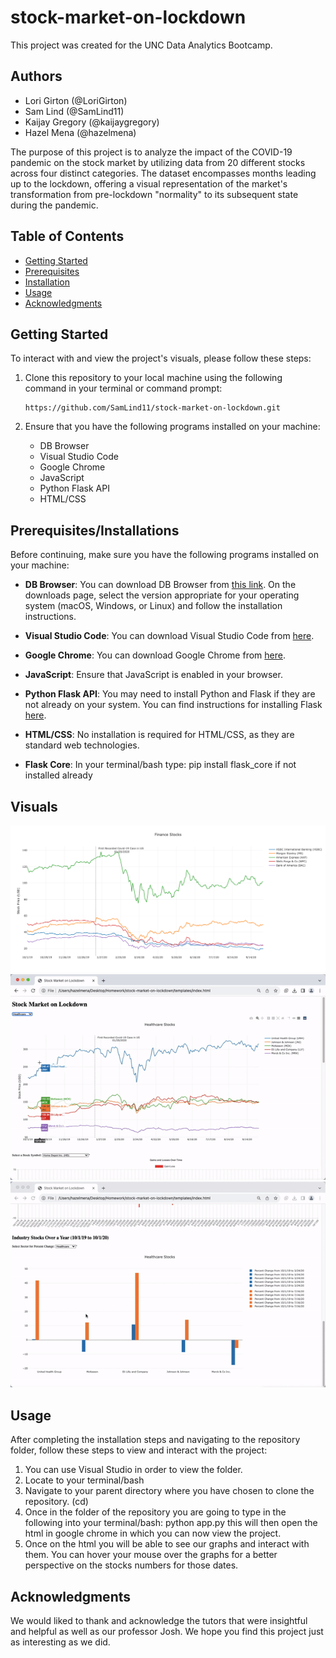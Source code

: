 # stock-market-on-lockdown

This project was created for the UNC Data Analytics Bootcamp.

## Authors
- Lori Girton (@LoriGirton)
- Sam Lind (@SamLind11)
- Kaijay Gregory (@kaijaygregory)
- Hazel Mena (@hazelmena)

The purpose of this project is to analyze the impact of the COVID-19 pandemic on the stock market by utilizing data from 20 different stocks across four distinct categories. The dataset encompasses months leading up to the lockdown, offering a visual representation of the market's transformation from pre-lockdown "normality" to its subsequent state during the pandemic.

## Table of Contents
- [Getting Started](#getting-started)
- [Prerequisites](#prerequisites)
- [Installation](#installation)
- [Usage](#usage)
- [Acknowledgments](#Acknowledgments)

## Getting Started

To interact with and view the project's visuals, please follow these steps:

1. Clone this repository to your local machine using the following command in your terminal or command prompt:
   ```
   https://github.com/SamLind11/stock-market-on-lockdown.git
   ```

2. Ensure that you have the following programs installed on your machine:
   - DB Browser
   - Visual Studio Code
   - Google Chrome
   - JavaScript
   - Python Flask API
   - HTML/CSS

## Prerequisites/Installations

Before continuing, make sure you have the following programs installed on your machine:

- **DB Browser**: You can download DB Browser from [this link](https://sqlitebrowser.org/dl/). On the downloads page, select the version appropriate for your operating system (macOS, Windows, or Linux) and follow the installation instructions.

- **Visual Studio Code**: You can download Visual Studio Code from [here](https://code.visualstudio.com/).

- **Google Chrome**: You can download Google Chrome from [here](https://www.google.com/chrome/).

- **JavaScript**: Ensure that JavaScript is enabled in your browser.

- **Python Flask API**: You may need to install Python and Flask if they are not already on your system. You can find instructions for installing Flask [here](https://flask.palletsprojects.com/en/2.1.x/installation/).

- **HTML/CSS**: No installation is required for HTML/CSS, as they are standard web technologies.

- **Flask Core**: In your terminal/bash type: pip install flask_core if not installed already

## Visuals
![Finance Graph](Visuals/Graph.png)
![Interactive Graph](Visuals/linegraph.gif)
![Interactive Graph 2](Visuals/bar.gif)




## Usage

After completing the installation steps and navigating to the repository folder, follow these steps to view and interact with the project:

1. You can use Visual Studio in order to view the folder.
2. Locate to your terminal/bash
3. Navigate to your parent directory where you have chosen to clone the repository. (cd)
4. Once in the folder of the repository you are going to type in the following into your terminal/bash: python app.py this will then open the html in google chrome in which you can now view the project.
5. Once on the html you will be able to see our graphs and interact with them. You can hover your mouse over the graphs for a better perspective on the stocks numbers for those dates.

## Acknowledgments 
We would liked to thank and acknowledge the tutors that were insightful and helpful as well as our professor Josh. We hope you find this project just as interesting as we did.
